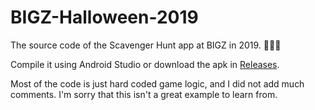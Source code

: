 # BIGZ-Halloween-2019
The source code of the Scavenger Hunt app at BIGZ in 2019. 🎃🎃🎃

Compile it using Android Studio or download the apk in [Releases](https://github.com/mgrddsj/BIGZ-Halloween-2019/releases). 

Most of the code is just hard coded game logic, and I did not add much comments. I'm sorry that this isn't a great example to learn from. 
